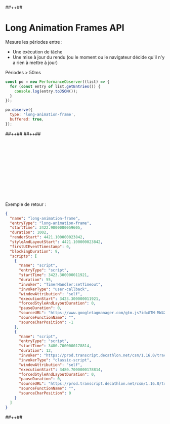 <!-- .slide: class="tc-multiple-columns with-code " -->

##++##

# Long Animation Frames API

Mesure les périodes entre :

- Une éxécution de tâche
- Une mise à jour du rendu (ou le moment ou le navigateur décide qu'il n'y a rien à mettre à jour)

Périodes > 50ms

<div>

```js [8]
const po = new PerformanceObserver((list) => {
  for (const entry of list.getEntries()) {
    console.log(entry.toJSON());
  }
});

po.observe({
  type: 'long-animation-frame',
  buffered: true,
});
```

</div>
<!-- .element: class="fragment" data-fragment-index="1"-->

<div>
##++##
##++##

<div style="margin-top: 205px;">

Exemple de retour :

```json
{
  "name": "long-animation-frame",
  "entryType": "long-animation-frame",
  "startTime": 3422.9000000059605,
  "duration": 1002,
  "renderStart": 4421.100000023842,
  "styleAndLayoutStart": 4421.100000023842,
  "firstUIEventTimestamp": 0,
  "blockingDuration": 9,
  "scripts": [
    {
      "name": "script",
      "entryType": "script",
      "startTime": 3423.300000011921,
      "duration": 55,
      "invoker": "TimerHandler:setTimeout",
      "invokerType": "user-callback",
      "windowAttribution": "self",
      "executionStart": 3423.300000011921,
      "forcedStyleAndLayoutDuration": 0,
      "pauseDuration": 0,
      "sourceURL": "https://www.googletagmanager.com/gtm.js?id=GTM-MW4Z6VP",
      "sourceFunctionName": "",
      "sourceCharPosition": -1
    },
    {
      "name": "script",
      "entryType": "script",
      "startTime": 3480.7000000178814,
      "duration": 12,
      "invoker": "https://prod.transcript.decathlon.net/csm/1.16.0/tracker.v2.prod.min.js",
      "invokerType": "classic-script",
      "windowAttribution": "self",
      "executionStart": 3480.7000000178814,
      "forcedStyleAndLayoutDuration": 0,
      "pauseDuration": 0,
      "sourceURL": "https://prod.transcript.decathlon.net/csm/1.16.0/tracker.v2.prod.min.js",
      "sourceFunctionName": "",
      "sourceCharPosition": 0
    }
  ]
}
```

</div>
<!-- .element: class="fragment" data-fragment-index="2"-->
##++##
